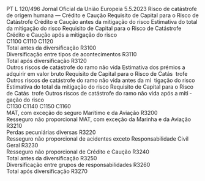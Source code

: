PT  L 120/496 Jornal Oficial da União Europeia 5.5.2023
 Risco de catástrofe de origem humana — Crédito e Caução  Requisito de Capital para 
o Risco de Catástrofe 
Crédito e Caução antes da 
mitigação do risco  Estimativa do total da 
mitigação do risco  Requisito de Capital para 
o Risco de Catástrofe 
Crédito e Caução após a 
mitigação do risco  
C1100  C1110  C1120  
Total antes da diversificação  R3100  
Diversificação entre tipos de acontecimentos  R3110  
Total após diversificação  R3120  
Outros riscos de catástrofe do ramo não vida  Estimativa dos prémios 
a adquirir em valor 
bruto  Requisito de Capital 
para o Risco de Catás ­
trofe Outros riscos de 
catástrofe do ramo 
não vida antes da mi ­
tigação do risco  Estimativa do total da 
mitigação do risco  Requisito de Capital 
para o Risco de Catás ­
trofe Outros riscos de 
catástrofe do ramo 
não vida após a miti ­
gação do risco  
C1130  C1140  C1150  C1160  
MAT, com exceção do seguro Marítimo e da Aviação  R3200  
Resseguro não proporcional MAT, com exceção da Marinha e da Aviação  R3210  
Perdas pecuniárias diversas  R3220  
Resseguro não proporcional de acidentes exceto Responsabilidade Civil 
Geral  R3230  
Resseguro não proporcional de Crédito e Caução  R3240  
Total antes da diversificação  R3250  
Diversificação entre grupos de responsabilidades  R3260  
Total após diversificação  R3270